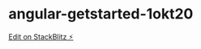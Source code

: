 # angular-getstarted-1okt20

[Edit on StackBlitz ⚡️](https://stackblitz.com/edit/angular-getstarted-1okt20)
